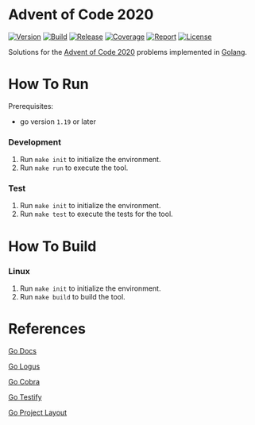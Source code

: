 # Advent of Code 2020
[![Version](https://img.shields.io/github/v/release/tomdewildt/advent-of-code-2020?label=version)](https://github.com/tomdewildt/advent-of-code-2020/releases)
[![Build](https://img.shields.io/github/actions/workflow/status/tomdewildt/advent-of-code-2020/ci.yml?branch=master)](https://github.com/tomdewildt/advent-of-code-2020/actions/workflows/ci.yml)
[![Release](https://img.shields.io/github/actions/workflow/status/tomdewildt/advent-of-code-2020/cd.yml?label=release)](https://github.com/tomdewildt/advent-of-code-2020/actions/workflows/cd.yml)
[![Coverage](https://img.shields.io/codecov/c/gh/tomdewildt/advent-of-code-2020)](https://codecov.io/gh/tomdewildt/advent-of-code-2020)
[![Report](https://goreportcard.com/badge/github.com/tomdewildt/advent-of-code-2020)](https://goreportcard.com/report/github.com/tomdewildt/advent-of-code-2020)
[![License](https://img.shields.io/github/license/tomdewildt/advent-of-code-2020)](https://github.com/tomdewildt/advent-of-code-2020/blob/master/LICENSE)

Solutions for the [Advent of Code 2020](https://adventofcode.com/2020) problems implemented in [Golang](https://golang.org/).

# How To Run

Prerequisites:
* go version ```1.19``` or later

### Development

1. Run ```make init``` to initialize the environment.
2. Run ```make run``` to execute the tool.

### Test

1. Run ```make init``` to initialize the environment.
2. Run ```make test``` to execute the tests for the tool.

# How To Build

### Linux

1. Run ```make init``` to initialize the environment.
2. Run ```make build``` to build the tool.

# References

[Go Docs](https://golang.org/doc/)

[Go Logus](https://godoc.org/github.com/sirupsen/logrus)

[Go Cobra](https://godoc.org/github.com/spf13/cobra)

[Go Testify](https://godoc.org/github.com/stretchr/testify)

[Go Project Layout](https://github.com/golang-standards/project-layout)
